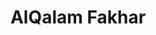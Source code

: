 ---
title: AlQalam Fakhar
family: AlQalam Fakhar
urdu: القلم فخر
styles: ['Regular 400']
size: 40
link:
---